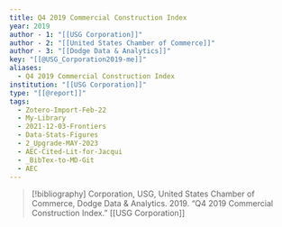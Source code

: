 ```yaml
---
title: Q4 2019 Commercial Construction Index
year: 2019
author - 1: "[[USG Corporation]]"
author - 2: "[[United States Chamber of Commerce]]"
author - 3: "[[Dodge Data & Analytics]]"
key: "[[@USG_Corporation2019-me]]"
aliases:
  - Q4 2019 Commercial Construction Index
institution: "[[USG Corporation]]"
type: "[[@report]]"
tags:
  - Zotero-Import-Feb-22
  - My-Library
  - 2021-12-03-Frontiers
  - Data-Stats-Figures
  - 2_Upgrade-MAY-2023
  - AEC-Cited-Lit-for-Jacqui
  - _BibTex-to-MD-Git
  - AEC
---
```


> [!bibliography]
> Corporation, USG, United States Chamber of Commerce, Dodge Data & Analytics. 2019. “Q4 2019 Commercial Construction Index.” [[USG Corporation]]